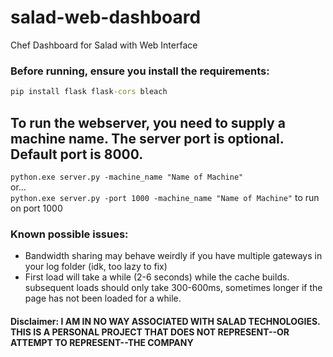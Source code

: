 # salad-web-dashboard
Chef Dashboard for Salad with Web Interface


### Before running, ensure you install the requirements:
```cmd
pip install flask flask-cors bleach
```

## To run the webserver, you need to supply a machine name. The server port is optional. Default port is 8000.

```python.exe server.py -machine_name "Name of Machine"```<br>
or...<br>
```python.exe server.py -port 1000 -machine_name "Name of Machine"``` to run on port 1000

### Known possible issues:
- Bandwidth sharing may behave weirdly if you have multiple gateways in your log folder (idk, too lazy to fix)
- First load will take a while (2-6 seconds) while the cache builds. subsequent loads should only take 300-600ms, sometimes longer if the page has not been loaded for a while.

#### Disclaimer: I AM IN NO WAY ASSOCIATED WITH SALAD TECHNOLOGIES. THIS IS A PERSONAL PROJECT THAT DOES NOT REPRESENT--OR ATTEMPT TO REPRESENT--THE COMPANY
